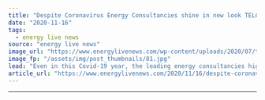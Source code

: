 ```yaml
---
title: "Despite Coronavirus Energy Consultancies shine in new look TELCA"
date: "2020-11-16"
tags: 
  - energy live news
source: "energy live news"
image_url: "https://www.energylivenews.com/wp-content/uploads/2020/07/telca-2020-1.jpg"
image_fp: "/assets/img/post_thumbnails/81.jpg"
lead: "Even in this Covid-19 year, the leading energy consultancies highlight their expertise, mettle and resolve"
article_url: "https://www.energylivenews.com/2020/11/16/despite-coronavirus-energy-consultancies-shine-in-new-look-telca/"
---
```


---
